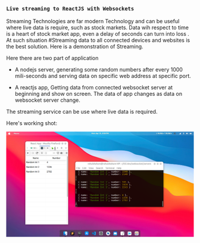 ### `Live streaming to ReactJS with Websockets`

Streaming Technologies are far modern Technology and can be useful where live data is require, such as stock markets. Data wih respect to time is a heart of stock market  app, even a delay of seconds can turn into loss . At such situation #Streaming data to all connected devices and websites is the best solution. Here is a demonstration of Streaming.

 Here there are two part of application
- A nodejs server, generating some random numbers after every 1000 mili-seconds and serving data on specific web address at specific port.

- A reactjs app, Getting data from connected  websocket server at beginning and show on screen. The data of app changes as data on websocket server change.

The streaming service can be use where live data is required.

Here's working shot:

![websocketServerAndApp](https://raw.githubusercontent.com/Rahulshahare/websocket/master/working-screen/Screenshot%20from%202021-04-19%2020-58-16.png)

